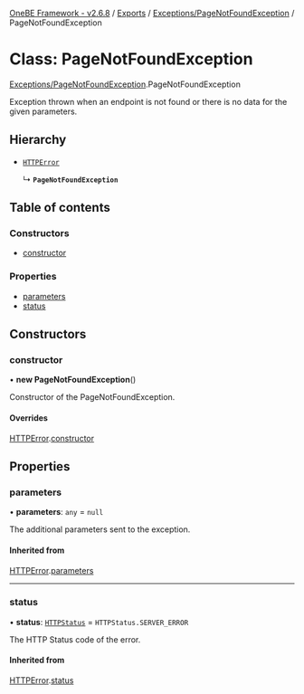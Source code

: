 [OneBE Framework - v2.6.8](../README.md) / [Exports](../modules.md) / [Exceptions/PageNotFoundException](../modules/Exceptions_PageNotFoundException.md) / PageNotFoundException

# Class: PageNotFoundException

[Exceptions/PageNotFoundException](../modules/Exceptions_PageNotFoundException.md).PageNotFoundException

Exception thrown when an endpoint is not found or there is no data for
the given parameters.

## Hierarchy

- [`HTTPError`](Exceptions_HTTPError.HTTPError.md)

  ↳ **`PageNotFoundException`**

## Table of contents

### Constructors

- [constructor](Exceptions_PageNotFoundException.PageNotFoundException.md#constructor)

### Properties

- [parameters](Exceptions_PageNotFoundException.PageNotFoundException.md#parameters)
- [status](Exceptions_PageNotFoundException.PageNotFoundException.md#status)

## Constructors

### constructor

• **new PageNotFoundException**()

Constructor of the PageNotFoundException.

#### Overrides

[HTTPError](Exceptions_HTTPError.HTTPError.md).[constructor](Exceptions_HTTPError.HTTPError.md#constructor)

## Properties

### parameters

• **parameters**: `any` = `null`

The additional parameters sent to the exception.

#### Inherited from

[HTTPError](Exceptions_HTTPError.HTTPError.md).[parameters](Exceptions_HTTPError.HTTPError.md#parameters)

___

### status

• **status**: [`HTTPStatus`](../enums/HTTP_HTTPStatus.HTTPStatus.md) = `HTTPStatus.SERVER_ERROR`

The HTTP Status code of the error.

#### Inherited from

[HTTPError](Exceptions_HTTPError.HTTPError.md).[status](Exceptions_HTTPError.HTTPError.md#status)
